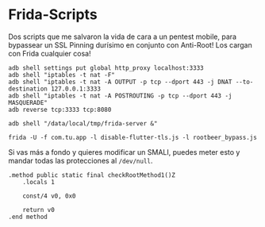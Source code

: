 # Frida-Scripts
Dos scripts que me salvaron la vida de cara a un pentest mobile, para bypassear un SSL Pinning durísimo en conjunto con Anti-Root! Los cargan con Frida cualquier cosa!

```
adb shell settings put global http_proxy localhost:3333
adb shell "iptables -t nat -F"
adb shell "iptables -t nat -A OUTPUT -p tcp --dport 443 -j DNAT --to-destination 127.0.0.1:3333
adb shell "iptables -t nat -A POSTROUTING -p tcp --dport 443 -j MASQUERADE"
adb reverse tcp:3333 tcp:8080

adb shell "/data/local/tmp/frida-server &"

frida -U -f com.tu.app -l disable-flutter-tls.js -l rootbeer_bypass.js
```

Si vas más a fondo y quieres modificar un SMALI, puedes meter esto y mandar todas las protecciones al `/dev/null`.

```
.method public static final checkRootMethod1()Z
    .locals 1

    const/4 v0, 0x0

    return v0
.end method
```
